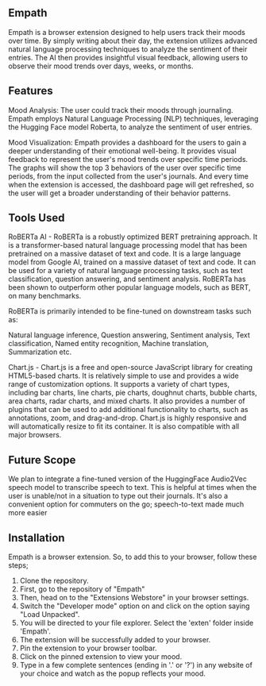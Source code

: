 ## Empath

Empath is a browser extension designed to help users track their moods over time. By simply writing about their day, the extension utilizes advanced natural language processing techniques to analyze the sentiment of their entries. The AI then provides insightful visual feedback, allowing users to observe their mood trends over days, weeks, or months.

## Features

Mood Analysis: The user could track their moods through journaling. Empath employs Natural Language Processing (NLP) techniques, leveraging the Hugging Face model Roberta, to analyze the sentiment of user entries.

Mood Visualization: Empath provides a dashboard for the users to gain a deeper understanding of their emotional well-being. It provides visual feedback to represent the user's mood trends over specific time periods. The graphs will show the top 3 behaviors of the user over specific time periods, from the input collected from the user's journals. And every time when the extension is accessed, the dashboard page will get refreshed, so the user will get a broader understanding of their behavior patterns.

## Tools Used

RoBERTa AI - RoBERTa is a robustly optimized BERT pretraining approach. It is a transformer-based natural language processing model that has been pretrained on a massive dataset of text and code. It is a large language model from Google AI, trained on a massive dataset of text and code. It can be used for a variety of natural language processing tasks, such as text classification, question answering, and sentiment analysis. RoBERTa has been shown to outperform other popular language models, such as BERT, on many benchmarks.
             
RoBERTa is primarily intended to be fine-tuned on downstream tasks such as: 

Natural language inference,
Question answering,
Sentiment analysis,
Text classification,
Named entity recognition,
Machine translation,
Summarization etc.


Chart.js - Chart.js is a free and open-source JavaScript library for creating HTML5-based charts. It is relatively simple to use and provides a wide range of customization options. It supports a variety of chart types, including bar charts, line charts, pie charts, doughnut charts, bubble charts, area charts, radar charts, and mixed charts. 
It also provides a number of plugins that can be used to add additional functionality to charts, such as annotations, zoom, and drag-and-drop. Chart.js is highly responsive and will automatically resize to fit its container. It is also compatible with all major browsers.
             
## Future Scope

We plan to integrate a fine-tuned version of the HuggingFace Audio2Vec speech model to transcribe speech to text. This is helpful at times when the user is unable/not in a situation to type out their journals. It's also a convenient option for commuters on the go; speech-to-text made much more easier
                
## Installation

Empath is a browser extension. So, to add this to your browser, follow these steps;

1. Clone the  repository.
2. First, go to the repository of "Empath"
3. Then, head on to the "Extensions Webstore" in your browser settings.
4. Switch the "Developer mode" option on and click on the option saying "Load Unpacked".
5. You will be directed to your file explorer. Select the 'exten' folder inside 'Empath'.
6. The extension will be successfully added to your browser.
7. Pin the extension to your browser toolbar.
8. Click on the pinned extension to view your mood.
7. Type in a few complete sentences (ending in '.' or '?') in any website of your choice and watch as the popup reflects your mood.    
